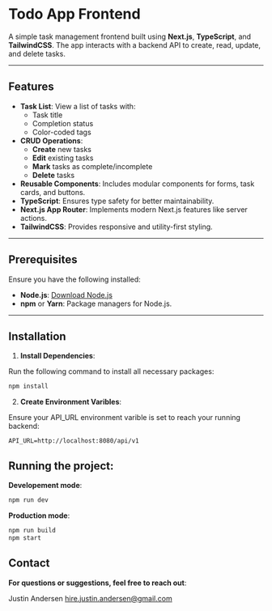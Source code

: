 # Todo App Frontend

A simple task management frontend built using **Next.js**, **TypeScript**, and **TailwindCSS**. The app interacts with a backend API to create, read, update, and delete tasks.

---

## Features

- **Task List**: View a list of tasks with:
  - Task title
  - Completion status
  - Color-coded tags
- **CRUD Operations**:
  - **Create** new tasks
  - **Edit** existing tasks
  - **Mark** tasks as complete/incomplete
  - **Delete** tasks
- **Reusable Components**: Includes modular components for forms, task cards, and buttons.
- **TypeScript**: Ensures type safety for better maintainability.
- **Next.js App Router**: Implements modern Next.js features like server actions.
- **TailwindCSS**: Provides responsive and utility-first styling.

---

## Prerequisites

Ensure you have the following installed:

- **Node.js**: [Download Node.js](https://nodejs.org/)
- **npm** or **Yarn**: Package managers for Node.js.

---

## Installation

1. **Install Dependencies**:

Run the following command to install all necessary packages:

```bash
npm install
```

2. **Create Environment Varibles**:

Ensure your API_URL environment varible is set to reach your running backend:

```
API_URL=http://localhost:8080/api/v1
```

## Running the project:

**Developement mode**:

```bash
npm run dev
```

**Production mode**:

```bash
npm run build
npm start
```

## Contact

**For questions or suggestions, feel free to reach out**:

Justin Andersen
hire.justin.andersen@gmail.com
	